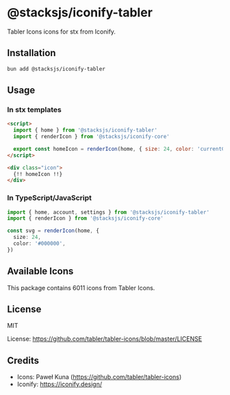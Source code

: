 # @stacksjs/iconify-tabler

Tabler Icons icons for stx from Iconify.

## Installation

```bash
bun add @stacksjs/iconify-tabler
```

## Usage

### In stx templates

```html
<script>
  import { home } from '@stacksjs/iconify-tabler'
  import { renderIcon } from '@stacksjs/iconify-core'

  export const homeIcon = renderIcon(home, { size: 24, color: 'currentColor' })
</script>

<div class="icon">
  {!! homeIcon !!}
</div>
```

### In TypeScript/JavaScript

```typescript
import { home, account, settings } from '@stacksjs/iconify-tabler'
import { renderIcon } from '@stacksjs/iconify-core'

const svg = renderIcon(home, {
  size: 24,
  color: '#000000',
})
```

## Available Icons

This package contains 6011 icons from Tabler Icons.

## License

MIT

License: https://github.com/tabler/tabler-icons/blob/master/LICENSE

## Credits

- Icons: Paweł Kuna (https://github.com/tabler/tabler-icons)
- Iconify: https://iconify.design/
